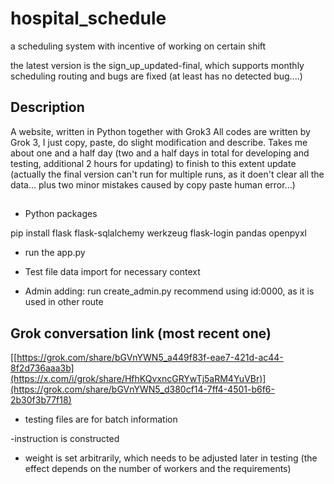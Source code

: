 # hospital_schedule
a scheduling system with incentive of working on certain shift

the latest version is the sign_up_updated-final, which supports monthly scheduling routing and bugs are fixed (at least has no detected bug....)

## Description
A website, written in Python together with Grok3
All codes are written by Grok 3, I just copy, paste, do slight modification and describe.
Takes me about one and a half day (two and a half days in total for developing and testing, additional 2 hours for updating) to finish to this extent
  update (actually the final version can't run for multiple runs, as it doen't clear all the data... plus two minor mistakes caused by copy paste human error...)
## 
- Python packages

pip install flask flask-sqlalchemy werkzeug flask-login pandas openpyxl

- run the app.py

- Test file
  data import for necessary context
  
- Admin adding: run create_admin.py
  recommend using id:0000, as it is used in other route

## Grok conversation link (most recent one)
[[https://grok.com/share/bGVnYWN5_a449f83f-eae7-421d-ac44-8f2d736aaa3b](https://x.com/i/grok/share/HfhKQvxncGRYwTj5aRM4YuVBr)](https://grok.com/share/bGVnYWN5_d380cf14-7ff4-4501-b6f6-2b30f3b77f18)

- testing files are for batch information

-instruction is constructed

- weight is set arbitrarily, which needs to be adjusted later in testing (the effect depends on the number of workers and the requirements)
